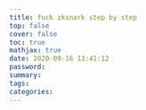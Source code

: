 ```yaml
---
title: fuck zksnark step by step
top: false
cover: false
toc: true
mathjax: true
date: 2020-09-16 13:41:12
password:
summary:
tags:
categories:
---
```

